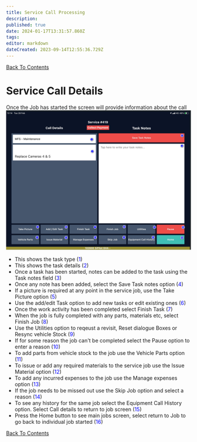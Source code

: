 ```yaml
---
title: Service Call Processing
description: 
published: true
date: 2024-01-17T13:31:57.860Z
tags: 
editor: markdown
dateCreated: 2023-09-14T12:55:36.729Z
---
```


[Back To Contents](.)
# <div id="test">Service Call Details</div>

Once the Job has started the screen will provide information about the call
![job_main_page.png](/mfsassets/job_main_page.png)

- This shows the task type (<span style="color:blue">1</span>)
- This shows the task details (<span style="color:blue">2</span>)
- Once a task has been started, notes can be added to the task using the Task notes field (<span style="color:blue">3</span>)
- Once any note has been added, select the Save Task notes option (<span style="color:blue">4</span>)
- If a picture is required at any point in the service job, use the Take Picture option (<span style="color:blue">5</span>)
- Use the add/edit Task option to add new tasks or edit existing ones (<span style="color:blue">6</span>)
- Once the work activity has been completed select Finish Task (<span style="color:blue">7</span>)
- When the job is fully completed with any parts, materials etc, select Finish Job (<span style="color:blue">8</span>)
- Use the Utilities option to reqeust a revisit, Reset dialogue Boxes or Resync vehicle Stock (<span style="color:blue">9</span>)
- If for some reason the job can't be completed select the Pause option to enter a reason (<span style="color:blue">10</span>)
- To add parts from vehicle stock to the job use the Vehicle Parts option (<span style="color:blue">11</span>) 
- To issue or add any required materials to the service job use the Issue Material option (<span style="color:blue">12</span>) 
- To add any incurred expenses to the job use the Manage expenses option (<span style="color:blue">13</span>) 
- If the job needs to be missed out use the Skip Job option and select a reason (<span style="color:blue">14</span>)
- To see any history for the same job select the Equipment Call History option. Select Call details to return to job screen (<span style="color:blue">15</span>)
- Press the Home button to see main jobs screen, select return to Job to go back to individual job started (<span style="color:blue">16</span>) 

[Back To Contents](.)